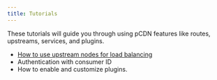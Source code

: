 ```yaml
---
title: Tutorials
---
```


These tutorials will guide you through using pCDN features like routes, upstreams, services, and plugins.

- [How to use upstream nodes for load balancing](./enable-load-balancing.md)
- Authentication with consumer ID
- How to enable and customize plugins.
